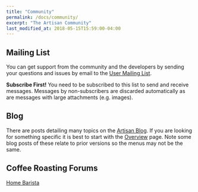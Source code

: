 ```yaml
---
title: "Community"
permalink: /docs/community/
excerpt: "The Artisan Community"
last_modified_at: 2018-05-15T15:59:00-04:00
---
```


## Mailing List

You can get support from the community and the developers by sending your questions and issues by email to the [User Mailing List](https://lists.einfachkaffee.de/postorius/lists/artisan-user.lists.einfachkaffee.de/).

**Subscribe First!**
You need to be subscribed to this list to send and receive messages. Messages by non-subscribers are discarded automatically as are messages with large attachments (e.g. images).


## Blog

There are posts detailing many topics on the [Artisan Blog](http://artisan-roasterscope.blogspot.de/). If you are looking for something specific it is best to start with the [Overview](https://artisan-roasterscope.blogspot.de/p/contents.html) page.  Note some blog posts of these relate to prior versions so the menus may not be the same.  


## Coffee Roasting Forums

[Home Barista](www.home-barista.com)
